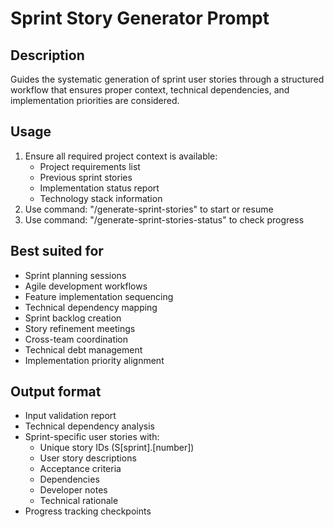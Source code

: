 # Sprint Story Generator Prompt

## Description
Guides the systematic generation of sprint user stories through a structured workflow that ensures proper context, technical dependencies, and implementation priorities are considered.

## Usage
1. Ensure all required project context is available:
   - Project requirements list
   - Previous sprint stories
   - Implementation status report
   - Technology stack information
2. Use command: "/generate-sprint-stories" to start or resume
3. Use command: "/generate-sprint-stories-status" to check progress

## Best suited for
- Sprint planning sessions
- Agile development workflows
- Feature implementation sequencing
- Technical dependency mapping
- Sprint backlog creation
- Story refinement meetings
- Cross-team coordination
- Technical debt management
- Implementation priority alignment

## Output format
- Input validation report
- Technical dependency analysis
- Sprint-specific user stories with:
  - Unique story IDs (S[sprint].[number])
  - User story descriptions
  - Acceptance criteria
  - Dependencies
  - Developer notes
  - Technical rationale
- Progress tracking checkpoints
